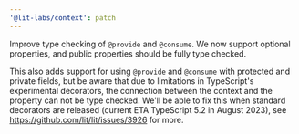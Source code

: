 ```yaml
---
'@lit-labs/context': patch
---
```


Improve type checking of `@provide` and `@consume`. We now support optional properties, and public properties should be fully type checked.

This also adds support for using `@provide` and `@consume` with protected and private fields, but be aware that due to limitations in TypeScript's experimental decorators, the connection between the context and the property can not be type checked. We'll be able to fix this when standard decorators are released (current ETA TypeScript 5.2 in August 2023), see https://github.com/lit/lit/issues/3926 for more.
